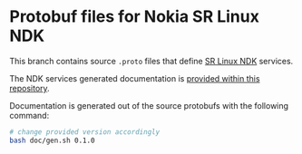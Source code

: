 # Protobuf files for Nokia SR Linux NDK

This branch contains source `.proto` files that define [SR Linux NDK](https://learn.srlinux.dev/ndk/) services.

The NDK services generated documentation is [provided within this repository](https://rawcdn.githack.com/nokia/srlinux-ndk-protobufs/v0.2.0/index.html).

Documentation is generated out of the source protobufs with the following command:

```bash
# change provided version accordingly
bash doc/gen.sh 0.1.0
```
